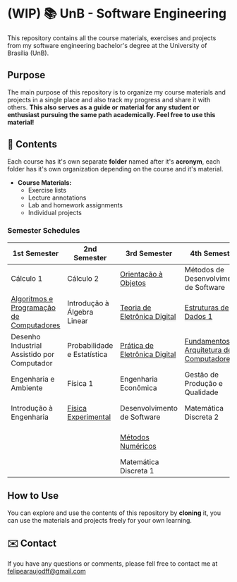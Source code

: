 # (WIP) 📚  UnB - Software Engineering
This repository contains all the course materials, exercises and projects from my software engineering bachelor's degree at the University of Brasília (UnB).

## Purpose

The main purpose of this repository is to organize my course materials and projects in a single place and also track my progress and share it with others. **This also serves as a guide or material for any student or enthusiast pursuing the same path academically. Feel free to use this material!**

## 📑 Contents

Each course has it's own separate **folder** named after it's **acronym**, each folder has it's own organization depending on the course and it's material.

- **Course Materials:**
  - Exercise lists
  - Lecture annotations
  - Lab and homework assignments
  - Individual projects

### Semester Schedules

| 1st Semester | 2nd Semester | 3rd Semester | 4th Semester | 5th Semester |
|-|-|-|-|-|
| Cálculo 1 | Cálculo 2 | [Orientação à Objetos](3rd-semester/OO/) | Métodos de Desenvolvimento de Software | [Requisitos de Software](5th-semester/REQ/) |
| [Algoritmos e Programação de Computadores](1st-semester/APC/) | Introdução à Álgebra Linear | [Teoria de Eletrônica Digital](3rd-semester/TED/) | [Estruturas de Dados 1](4th-semester/EDA/) | [Estrutura de Dados 2](5th-semester/EDA2/) |
| Desenho Industrial Assistido por Computador | Probabilidade e Estatística | [Prática de Eletrônica Digital](3rd-semester/PED/) | [Fundamentos de Arquitetura de Computadores](4th-semester/FAC/) | [Compiladores](5th-semester/COMP/) |
| Engenharia e Ambiente | Física 1 | Engenharia Econômica | Gestão de Produção e Qualidade | [Fundamentos de Sistemas Operacionais](5th-semester/FSO/) |
| Introdução à Engenharia | [Física Experimental](2nd-semester/FISEXP/) | Desenvolvimento de Software | Matemática Discreta 2 | [Interação Humano Computador](5th-semester/IHC/) |
|  |  | [Métodos Numéricos](3rd-semester/MNE/) |  | [Sistema de Banco de Dados 1](5th-semester/SBD1/) |
|  |  | Matemática Discreta 1 |  |  |

## How to Use

You can explore and use the contents of this repository by **cloning** it, you can use the materials and projects freely for your own learning.

## ✉️ Contact

If you have any questions or comments, please fell free to contact me at felipearaujodff@gmail.com